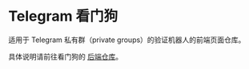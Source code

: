 # Telegram 看门狗
适用于 Telegram 私有群（private groups）的验证机器人的前端页面仓库。

具体说明请前往看门狗的 [后端仓库](https://github.com/Astrian/tg-watchdog)。